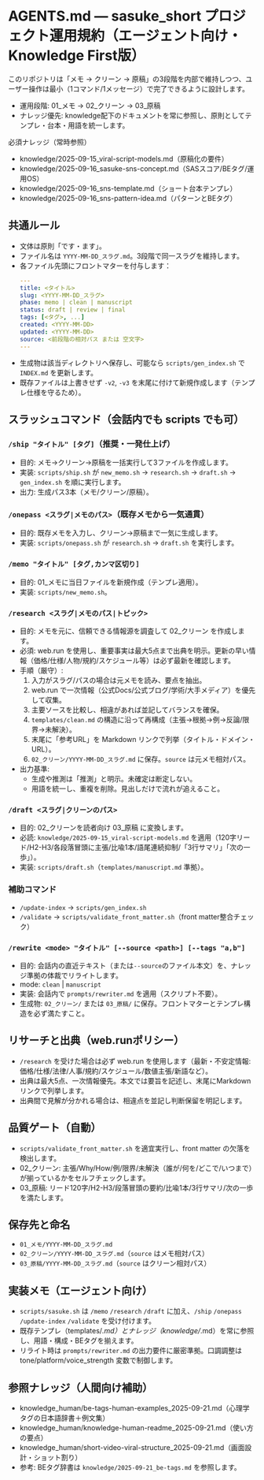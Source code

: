 # AGENTS.md — sasuke_short プロジェクト運用規約（エージェント向け・Knowledge First版）

このリポジトリは「メモ → クリーン → 原稿」の3段階を内部で維持しつつ、ユーザー操作は最小（1コマンド/1メッセージ）で完了できるように設計します。

- 運用段階: 01_メモ → 02_クリーン → 03_原稿
- ナレッジ優先: knowledge配下のドキュメントを常に参照し、原則としてテンプレ・台本・用語を統一します。

必須ナレッジ（常時参照）
- knowledge/2025-09-15_viral-script-models.md（原稿化の要件）
- knowledge/2025-09-16_sasuke-sns-concept.md（SASスコア/BEタグ/運用OS）
- knowledge/2025-09-16_sns-template.md（ショート台本テンプレ）
- knowledge/2025-09-16_sns-pattern-idea.md（パターンとBEタグ）

## 共通ルール
- 文体は原則「です・ます」。
- ファイル名は `YYYY-MM-DD_スラグ.md`。3段階で同一スラグを維持します。
- 各ファイル先頭にフロントマターを付与します：
  ```yaml
  ---
  title: <タイトル>
  slug: <YYYY-MM-DD_スラグ>
  phase: memo | clean | manuscript
  status: draft | review | final
  tags: [<タグ>, ...]
  created: <YYYY-MM-DD>
  updated: <YYYY-MM-DD>
  source: <前段階の相対パス または 空文字>
  ---
  ```
- 生成物は該当ディレクトリへ保存し、可能なら `scripts/gen_index.sh` で `INDEX.md` を更新します。
- 既存ファイルは上書きせず `-v2`, `-v3` を末尾に付けて新規作成します（テンプレ仕様を守るため）。

## スラッシュコマンド（会話内でも scripts でも可）

### `/ship "タイトル" [タグ]`（推奨・一発仕上げ）
- 目的: メモ→クリーン→原稿を一括実行して3ファイルを作成します。
- 実装: `scripts/ship.sh` が `new_memo.sh` → `research.sh` → `draft.sh` → `gen_index.sh` を順に実行します。
- 出力: 生成パス3本（メモ/クリーン/原稿）。

### `/onepass <スラグ|メモのパス>`（既存メモから一気通貫）
- 目的: 既存メモを入力し、クリーン→原稿まで一気に生成します。
- 実装: `scripts/onepass.sh` が `research.sh` → `draft.sh` を実行します。

### `/memo "タイトル" [タグ,カンマ区切り]`
- 目的: 01_メモに当日ファイルを新規作成（テンプレ適用）。
- 実装: `scripts/new_memo.sh`。

### `/research <スラグ|メモのパス|トピック>`
- 目的: メモを元に、信頼できる情報源を調査して 02_クリーン を作成します。
- 必須: web.run を使用し、重要事実は最大5点まで出典を明示。更新の早い情報（価格/仕様/人物/規約/スケジュール等）は必ず最新を確認します。
- 手順（厳守）:
  1) 入力がスラグ/パスの場合は元メモを読み、要点を抽出。
  2) web.run で一次情報（公式Docs/公式ブログ/学術/大手メディア）を優先して収集。
  3) 主要ソースを比較し、相違があれば並記してバランスを確保。
  4) `templates/clean.md` の構造に沿って再構成（主張→根拠→例→反論/限界→未解決）。
  5) 末尾に「参考URL」を Markdown リンクで列挙（タイトル・ドメイン・URL）。
  6) `02_クリーン/YYYY-MM-DD_スラグ.md` に保存。`source` は元メモ相対パス。
- 出力基準:
  - 生成や推測は「推測」と明示。未確定は断定しない。
  - 用語を統一し、重複を削除。見出しだけで流れが追えること。

### `/draft <スラグ|クリーンのパス>`
- 目的: 02_クリーンを読者向け 03_原稿 に変換します。
- 必読: `knowledge/2025-09-15_viral-script-models.md` を適用（120字リード/H2-H3/各段落冒頭に主張/比喩1本/語尾連続抑制/「3行サマリ」「次の一歩」）。
- 実装: `scripts/draft.sh`（`templates/manuscript.md` 準拠）。

### 補助コマンド
- `/update-index` → `scripts/gen_index.sh`
- `/validate` → `scripts/validate_front_matter.sh`（front matter整合チェック）

### `/rewrite <mode> "タイトル" [--source <path>] [--tags "a,b"]`
- 目的: 会話内の直近テキスト（または`--source`のファイル本文）を、ナレッジ準拠の体裁でリライトします。
- mode: `clean` | `manuscript`
- 実装: 会話内で `prompts/rewriter.md` を適用（スクリプト不要）。
- 生成物: `02_クリーン/` または `03_原稿/` に保存。フロントマターとテンプレ構造を必ず満たすこと。

## リサーチと出典（web.runポリシー）
- `/research` を受けた場合は必ず web.run を使用します（最新・不安定情報: 価格/仕様/法律/人事/規約/スケジュール/数値主張/新語など）。
- 出典は最大5点、一次情報優先。本文では要旨を記述し、末尾にMarkdownリンクで列挙します。
- 出典間で見解が分かれる場合は、相違点を並記し判断保留を明記します。

## 品質ゲート（自動）
- `scripts/validate_front_matter.sh` を適宜実行し、front matter の欠落を検出します。
- 02_クリーン: 主張/Why/How/例/限界/未解決（誰が/何を/どこで/いつまで）が揃っているかをセルフチェックします。
- 03_原稿: リード120字/H2-H3/段落冒頭の要約/比喩1本/3行サマリ/次の一歩 を満たします。

## 保存先と命名
- `01_メモ/YYYY-MM-DD_スラグ.md`
- `02_クリーン/YYYY-MM-DD_スラグ.md`（`source` はメモ相対パス）
- `03_原稿/YYYY-MM-DD_スラグ.md`（`source` はクリーン相対パス）

## 実装メモ（エージェント向け）
- `scripts/sasuke.sh` は `/memo` `/research` `/draft` に加え、`/ship` `/onepass` `/update-index` `/validate` を受け付けます。
- 既存テンプレ（templates/*.md）とナレッジ（knowledge/*.md）を常に参照し、用語・構成・BEタグを揃えます。
 - リライト時は `prompts/rewriter.md` の出力要件に厳密準拠。口調調整は tone/platform/voice_strength 変数で制御します。

## 参照ナレッジ（人間向け補助）
- knowledge_human/be-tags-human-examples_2025-09-21.md（心理学タグの日本語辞書＋例文集）
- knowledge_human/knowledge-human-readme_2025-09-21.md（使い方の要点）
- knowledge_human/short-video-viral-structure_2025-09-21.md（画面設計・ショット割り）
 - 参考: BEタグ辞書は `knowledge/2025-09-21_be-tags.md` を参照します。

